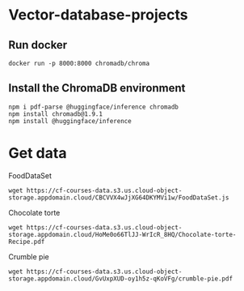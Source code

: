 # Vector-database-projects

## Run docker 
```
docker run -p 8000:8000 chromadb/chroma
```
## Install the ChromaDB environment
```
npm i pdf-parse @huggingface/inference chromadb
npm install chromadb@1.9.1
npm install @huggingface/inference
```
# Get data
FoodDataSet
```
wget https://cf-courses-data.s3.us.cloud-object-storage.appdomain.cloud/CBCVVX4wJjXG64DKYMVi1w/FoodDataSet.js
```
Chocolate torte
```
wget https://cf-courses-data.s3.us.cloud-object-storage.appdomain.cloud/HoMe0o66TlJJ-WrIcR_8HQ/Chocolate-torte-Recipe.pdf
```
Crumble pie
```
wget https://cf-courses-data.s3.us.cloud-object-storage.appdomain.cloud/GvUxpXUD-oy1h5z-qKoVFg/crumble-pie.pdf
```
